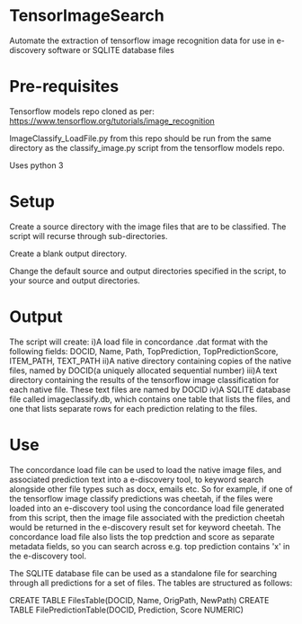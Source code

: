 
# TensorImageSearch
Automate the extraction of tensorflow image recognition data for use in e-discovery software or SQLITE database files

# Pre-requisites

Tensorflow models repo cloned as per:
https://www.tensorflow.org/tutorials/image_recognition

ImageClassify_LoadFile.py from this repo should be run from the same directory as the classify_image.py script from the tensorflow models repo.

Uses python 3

# Setup

Create a source directory with the image files that are to be classified.  The script will recurse through sub-directories.

Create a blank output directory.

Change the default source and output directories specified in the script, to your source and output directories.

# Output

The script will create:
i)A load file in concordance .dat format with the following fields: DOCID, Name, Path, TopPrediction, TopPredictionScore, ITEM_PATH, TEXT_PATH
ii)A native directory containing copies of the native files, named by DOCID(a uniquely allocated sequential number)
iii)A text directory containing the results of the tensorflow image classification for each native file.  These text files are named by DOCID
iv)A SQLITE database file called imageclassify.db, which contains one table that lists the files, and one that lists separate rows for each prediction relating to the files.  

# Use

The concordance load file can be used to load the native image files, and associated prediction text into a e-discovery tool, to keyword search alongside other file types such as docx, emails etc.  So for example, if one of the tensorflow image classify predictions was cheetah, if the files were loaded into an e-discovery tool using the concordance load file generated from this script, then the image file associated with the prediction cheetah would be returned in the e-discovery result set for keyword cheetah.  The concordance load file also lists the top predction and score as separate metadata fields, so you can search across e.g. top prediction contains 'x' in the e-discovery tool.

The SQLITE database file can be used as a standalone file for searching through all predictions for a set of files. The tables are structured as follows:

CREATE TABLE FilesTable(DOCID, Name, OrigPath, NewPath)
CREATE TABLE FilePredictionTable(DOCID, Prediction, Score NUMERIC)



